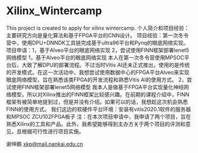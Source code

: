 # Xilinx_Wintercamp
This project is created to apply for xilinx wintercamp. 
个人简介和项目经验：
主要研究方向是量化算法和基于FPGA平台的CNN设计。
项目经验：第一次冬令营中，使用DPU+DNNDK工具链完成基于ultra96平台和Pynq的眼底网络实现。
项目申请：1，基于Alveo平台的眼底网络实现 2，尝试使用FINN框架部署lenet5网络模型
1，基于Alveo平台的眼底网络实现
本人在第一次冬令营使用MPSOC平台后，大致了解DPU的部署流程。不过当时Vitis AI还未正式推出，使用的是传统的开发模式。在这一次活动中，我想尝试使用数据中心的FPGA平台Alveo来实现眼底网络模型，旨在熟悉该类FPGA的开发流程和熟悉Vitis AI的使用方式。
2，尝试使用FINN框架部署lenet5网络模型
我本人是做基于FPGA平台实现量化神经网络模型，所以对Xilinx推出的FINN框架比较感兴趣。在前期的课程介绍中，FINN框架有被简单地提到过，但是并没有介绍。如果可以的话，我想趁这次机会熟悉FINN的使用方式。
我们这边的软硬件平台环境：安装有vitis2020.1软件的服务器和MPSOC ZCU102FPGA板子
注：在本次项目申请中，我申请了两个项目，旨在熟悉Xilinx的工具和产品。此外，我希望能够得到主办方关于两个项目的评测和意见，且根据可行性进行项目实施。

谢坤鹏 xkp@mail.nankai.edu.cn
